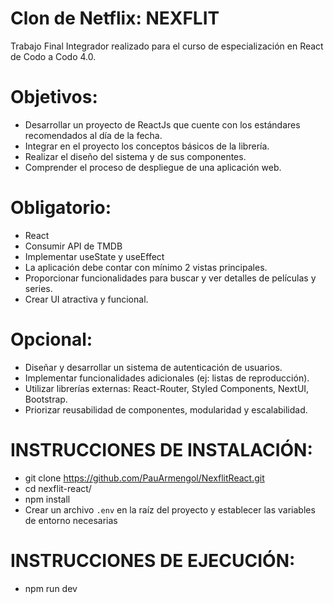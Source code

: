 # Clon de Netflix: NEXFLIT

Trabajo Final Integrador realizado para el curso de especialización en React 
de Codo a Codo 4.0.

# Objetivos:
- Desarrollar un proyecto de ReactJs que cuente con los estándares recomendados al día de la fecha.
- Integrar en el proyecto los conceptos básicos de la librería.
- Realizar el diseño del sistema y de sus componentes.
- Comprender el proceso de despliegue de una aplicación web.

# Obligatorio:
- React
- Consumir API de TMDB
- Implementar useState y useEffect
- La aplicación debe contar con mínimo 2 vistas principales.
- Proporcionar funcionalidades para buscar y ver detalles de películas y series.
- Crear UI atractiva y funcional.

# Opcional:
- Diseñar y desarrollar un sistema de autenticación de usuarios.
- Implementar funcionalidades adicionales (ej: listas de reproducción).
- Utilizar librerías externas: React-Router, Styled Components, NextUI, Bootstrap.
- Priorizar reusabilidad de componentes, modularidad y escalabilidad.

# INSTRUCCIONES DE INSTALACIÓN:
- git clone https://github.com/PauArmengol/NexflitReact.git
- cd nexflit-react/
- npm install
- Crear un archivo `.env` en la raíz del proyecto y establecer las variables de entorno necesarias

# INSTRUCCIONES DE EJECUCIÓN:
- npm run dev
